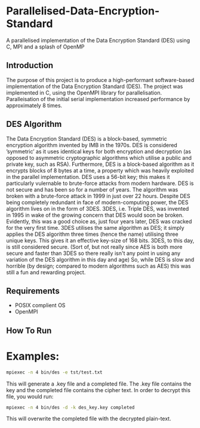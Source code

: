 # Parallelised-Data-Encryption-Standard
A parallelised implementation of the Data Encryption Standard (DES) using C, MPI and a splash of OpenMP

## Introduction

The purpose of this project is to produce a high-performant software-based implementation of the Data Encryption
Standard (DES). The project was implemented in C, using the OpenMPI library for parallelisation.
Paralleisation of the initial serial implementation increased performance by approximately 8 times.

## DES Algorithm

The Data Encryption Standard (DES) is a block-based, symmetric encryption algorithm invented by IMB in
the 1970s. DES is considered ’symmetric’ as it uses identical keys for both encryption and decryption (as opposed
to asymmetric cryptographic algorithms which utilise a public and private key, such as RSA). Furthermore, DES
is a block-based algorithm as it encrypts blocks of 8 bytes at a time, a property which was heavily exploited in the
parallel implementation.
DES uses a 56-bit key; this makes it particularly vulernable to brute-force attacks from modern hardware. DES
is not secure and has been so for a number of years. The algorithm was broken with a brute-force attack in 1999
in just over 22 hours.
Despite DES being completely redundant in face of modern-computing power, the DES algorithm lives on in the
form of 3DES. 3DES, i.e. Triple DES, was invented in 1995 in wake of the growing concern that DES would soon be
broken. Evidently, this was a good choice as, just four years later, DES was cracked for the very first time. 3DES
utilises the same algorithm as DES; it simply applies the DES algorithm three times (hence the name) utilising
three unique keys. This gives it an effective key-size of 168 bits. 3DES, to this day, is still considered secure.
(Sort of, but not really since AES is both more secure and faster than 3DES so there really isn't any point in using any variation of the DES algorithm in this day and age)
So, while DES is slow and horrible (by design; compared to modern algorithms such as AES) this was still a fun and rewarding project.

## Requirements
- POSIX complient OS
- OpenMPI

## How To Run

# Examples:
```bash
mpiexec -n 4 bin/des -e tst/test.txt
```
This will generate a .key file and a completed file.
The .key file contains the key and the completed file contains the cipher text.
In order to decrypt this file, you would run:
```bash
mpiexec -n 4 bin/des -d -k des_key.key completed
```
This will overwrite the completed file with the decrypted plain-text.
